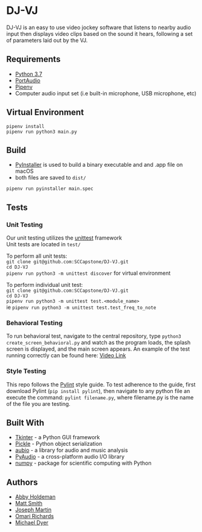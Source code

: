 # DJ-VJ

DJ-VJ is an easy to use video jockey software that listens to nearby audio input then displays video clips based on the sound it hears, following a set of parameters laid out by the VJ.

## Requirements
- [Python 3.7](https://www.python.org/downloads/release/python-371/)
- [PortAudio](http://www.portaudio.com/)
- [Pipenv](https://pipenv.readthedocs.io)
- Computer audio input set (i.e built-in microphone, USB microphone, etc)

## Virtual Environment
`pipenv install`  
`pipenv run python3 main.py`  

## Build
- [PyInstaller](https://www.pyinstaller.org/) is used to build a binary executable and and .app file on macOS
- both files are saved to `dist/`

`pipenv run pyinstaller main.spec`


## Tests
### Unit Testing
Our unit testing utilizes the [unittest](https://docs.python.org/3/library/unittest.html#) framework    
Unit tests are located in `test/`    

To perform all unit tests:    
    `git clone git@github.com:SCCapstone/DJ-VJ.git`    
    `cd DJ-VJ`    
    `pipenv run python3 -m unittest discover` for virtual environment    

To perform individual unit test:    
    `git clone git@github.com:SCCapstone/DJ-VJ.git`    
    `cd DJ-VJ`    
    `pipenv run python3 -m unittest test.<module_name>`    
    ie `pipenv run python3 -m unittest test.test_freq_to_note`    

### Behavioral Testing
To run behavioral test, navigate to the central repository, type `python3 create_screen_behavioral.py` and watch as the program loads, the splash screen is displayed, and the main screen appears.
An example of the test running correctly can be found here: [Video Link](https://www.youtube.com/watch?v=n8oJEo63ybw)

### Style Testing
This repo follows the [Pylint](https://www.pylint.org/) style guide. To test adherence to the guide, first download Pylint (`pip install pylint`), then navigate to any python file an execute the command:
`pylint filename.py`, where filename.py is the name of the file you are testing.

## Built With
- [Tkinter](https://wiki.python.org/moin/TkInter) - a Python GUI framework
- [Pickle](https://docs.python.org/3/library/pickle.html) - Python object serialization
- [aubio](https://aubio.org/) - a library for audio and music analysis
- [PyAudio](https://people.csail.mit.edu/hubert/pyaudio/) - a cross-platform audio I/O library
- [numpy](https://www.numpy.org/) - package for scientific computing with Python

## Authors
- [Abby Holdeman](https://github.com/aholdeman)
- [Matt Smith](https://github.com/mattsmith803)
- [Joseph Martin](https://github.com/jcm5)
- [Omari Richards](https://github.com/LothropRO)
- [Michael Dyer](https://github.com/TMike1996)
